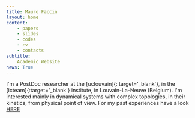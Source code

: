 ```yaml
---
title: Mauro Faccin
layout: home 
content:
    - papers
    - slides
    - codes
    - cv
    - contacts
subtitle:
    Academic Website 
news: True
---
```


I'm a PostDoc researcher at the 
[uclouvain]{: target='\_blank'}, in the
[icteam]{:target='\_blank'} institute,
in Louvain-La-Neuve (Belgium).
I'm interested mainly in dynamical systems with complex topologies, 
in their kinetics, from physical point of view.
For my past experiences have a look 
<a href="/cv">HERE</a> 


